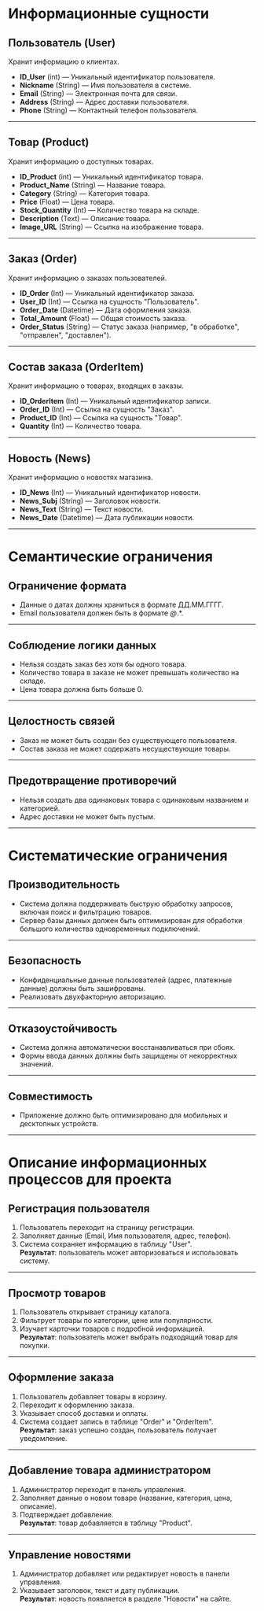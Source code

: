 # **Информационные сущности**

## **Пользователь (User)**  
Хранит информацию о клиентах.  
* **ID_User** (int) — Уникальный идентификатор пользователя.  
* **Nickname** (String) — Имя пользователя в системе.  
* **Email** (String) — Электронная почта для связи.  
* **Address** (String) — Адрес доставки пользователя.  
* **Phone** (String) — Контактный телефон пользователя.  

---

## **Товар (Product)**  
Хранит информацию о доступных товарах.  
* **ID_Product** (int) — Уникальный идентификатор товара.  
* **Product_Name** (String) — Название товара.  
* **Category** (String) — Категория товара.  
* **Price** (Float) — Цена товара.  
* **Stock_Quantity** (Int) — Количество товара на складе.  
* **Description** (Text) — Описание товара.  
* **Image_URL** (String) — Ссылка на изображение товара.  

---

## **Заказ (Order)**  
Хранит информацию о заказах пользователей.  
* **ID_Order** (Int) — Уникальный идентификатор заказа.  
* **User_ID** (Int) — Ссылка на сущность "Пользователь".  
* **Order_Date** (Datetime) — Дата оформления заказа.  
* **Total_Amount** (Float) — Общая стоимость заказа.  
* **Order_Status** (String) — Статус заказа (например, "в обработке", "отправлен", "доставлен").  

---

## **Состав заказа (OrderItem)**  
Хранит информацию о товарах, входящих в заказы.  
* **ID_OrderItem** (Int) — Уникальный идентификатор записи.  
* **Order_ID** (Int) — Ссылка на сущность "Заказ".  
* **Product_ID** (Int) — Ссылка на сущность "Товар".  
* **Quantity** (Int) — Количество товара.  

---

## **Новость (News)**  
Хранит информацию о новостях магазина.  
* **ID_News** (Int) — Уникальный идентификатор новости.  
* **News_Subj** (String) — Заголовок новости.  
* **News_Text** (String) — Текст новости.  
* **News_Date** (Datetime) — Дата публикации новости.  

---

# **Семантические ограничения**  

## **Ограничение формата**  
* Данные о датах должны храниться в формате ДД.ММ.ГГГГ.  
* Email пользователя должен быть в формате *@*.*.  

---

## **Соблюдение логики данных**  
* Нельзя создать заказ без хотя бы одного товара.  
* Количество товара в заказе не может превышать количество на складе.  
* Цена товара должна быть больше 0.  

---

## **Целостность связей**  
* Заказ не может быть создан без существующего пользователя.  
* Состав заказа не может содержать несуществующие товары.  

---

## **Предотвращение противоречий**  
* Нельзя создать два одинаковых товара с одинаковым названием и категорией.  
* Адрес доставки не может быть пустым.  

---

# **Систематические ограничения**

## **Производительность**  
* Система должна поддерживать быструю обработку запросов, включая поиск и фильтрацию товаров.  
* Сервер базы данных должен быть оптимизирован для обработки большого количества одновременных подключений.  

---

## **Безопасность**  
* Конфиденциальные данные пользователей (адрес, платежные данные) должны быть зашифрованы.  
* Реализовать двухфакторную авторизацию.  

---

## **Отказоустойчивость**  
* Система должна автоматически восстанавливаться при сбоях.  
* Формы ввода данных должны быть защищены от некорректных значений.  

---

## **Совместимость**  
* Приложение должно быть оптимизировано для мобильных и десктопных устройств.  

---

# **Описание информационных процессов для проекта**

## **Регистрация пользователя**  
1. Пользователь переходит на страницу регистрации.  
2. Заполняет данные (Email, Имя пользователя, адрес, телефон).  
3. Система сохраняет информацию в таблицу "User".  
**Результат**: пользователь может авторизоваться и использовать систему.  

---

## **Просмотр товаров**  
1. Пользователь открывает страницу каталога.  
2. Фильтрует товары по категории, цене или популярности.  
3. Изучает карточки товаров с подробной информацией.  
**Результат**: пользователь может выбрать подходящий товар для покупки.  

---

## **Оформление заказа**  
1. Пользователь добавляет товары в корзину.  
2. Переходит к оформлению заказа.  
3. Указывает способ доставки и оплаты.  
4. Система создает запись в таблице "Order" и "OrderItem".  
**Результат**: заказ успешно создан, пользователь получает уведомление.  

---

## **Добавление товара администратором**  
1. Администратор переходит в панель управления.  
2. Заполняет данные о новом товаре (название, категория, цена, описание).  
3. Подтверждает добавление.  
**Результат**: товар добавляется в таблицу "Product".  

---

## **Управление новостями**  
1. Администратор добавляет или редактирует новость в панели управления.  
2. Указывает заголовок, текст и дату публикации.  
**Результат**: новость появляется в разделе "Новости" на сайте.  
